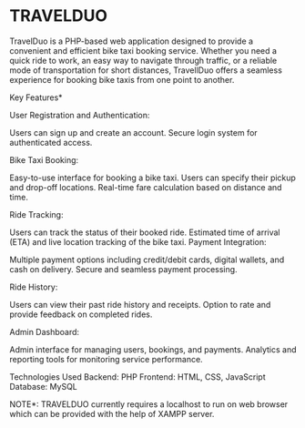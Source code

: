 # TRAVELDUO
TravelDuo is a PHP-based web application designed to provide a convenient and efficient bike taxi booking service. Whether you need a quick ride to work, an easy way to navigate through traffic, or a reliable mode of transportation for short distances, TravellDuo offers a seamless experience for booking bike taxis from one point to another.

Key Features*

User Registration and Authentication:

Users can sign up and create an account.
Secure login system for authenticated access.

Bike Taxi Booking:

Easy-to-use interface for booking a bike taxi.
Users can specify their pickup and drop-off locations.
Real-time fare calculation based on distance and time.

Ride Tracking:

Users can track the status of their booked ride.
Estimated time of arrival (ETA) and live location tracking of the bike taxi.
Payment Integration:

Multiple payment options including credit/debit cards, digital wallets, and cash on delivery.
Secure and seamless payment processing.

Ride History:

Users can view their past ride history and receipts.
Option to rate and provide feedback on completed rides.

Admin Dashboard:

Admin interface for managing users, bookings, and payments.
Analytics and reporting tools for monitoring service performance.

Technologies Used
Backend: PHP
Frontend: HTML, CSS, JavaScript
Database: MySQL

NOTE*: TRAVELDUO currently requires a localhost to run on web browser which can be provided with the help of XAMPP server.
